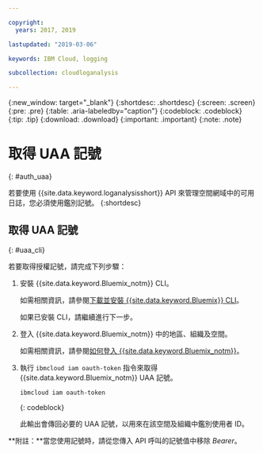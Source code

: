 ```yaml
---

copyright:
  years: 2017, 2019

lastupdated: "2019-03-06"

keywords: IBM Cloud, logging

subcollection: cloudloganalysis

---
```


{:new_window: target="_blank"}
{:shortdesc: .shortdesc}
{:screen: .screen}
{:pre: .pre}
{:table: .aria-labeledby="caption"}
{:codeblock: .codeblock}
{:tip: .tip}
{:download: .download}
{:important: .important}
{:note: .note}


# 取得 UAA 記號
{: #auth_uaa}

若要使用 {{site.data.keyword.loganalysisshort}} API 來管理空間網域中的可用日誌，您必須使用鑑別記號。
{:shortdesc}

		
## 取得 UAA 記號
{: #uaa_cli}


若要取得授權記號，請完成下列步驟：

1. 安裝 {{site.data.keyword.Bluemix_notm}} CLI。

   如需相關資訊，請參閱[下載並安裝 {{site.data.keyword.Bluemix}} CLI](/docs/cli?topic=cloud-cli-ibmcloud-cli#overview)。
   
   如果已安裝 CLI，請繼續進行下一步。
    
2. 登入 {{site.data.keyword.Bluemix_notm}} 中的地區、組織及空間。 

    如需相關資訊，請參閱[如何登入 {{site.data.keyword.Bluemix_notm}}](/docs/services/CloudLogAnalysis/qa?topic=cloudloganalysis-cli_qa#login)。
	
3. 執行 `ibmcloud iam oauth-token` 指令來取得 {{site.data.keyword.Bluemix_notm}} UAA 記號。

    ```
	ibmcloud iam oauth-token
	```
	{: codeblock}
	
	此輸出會傳回必要的 UAA 記號，以用來在該空間及組織中鑑別使用者 ID。
	

**附註：**當您使用記號時，請從您傳入 API 呼叫的記號值中移除 *Bearer*。
